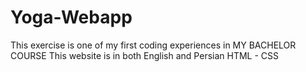 # Yoga-Webapp
This exercise is one of my first coding experiences in MY BACHELOR COURSE
This website is in both English and Persian 
HTML - CSS
